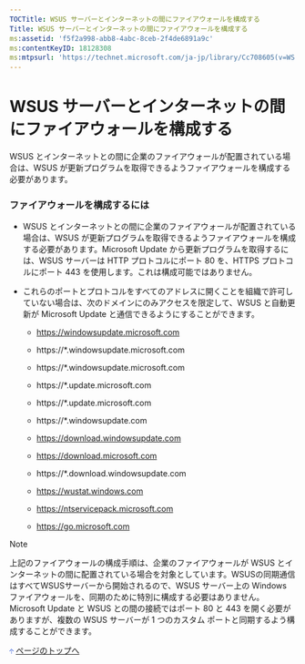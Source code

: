 ```yaml
---
TOCTitle: WSUS サーバーとインターネットの間にファイアウォールを構成する
Title: WSUS サーバーとインターネットの間にファイアウォールを構成する
ms:assetid: 'f5f2a998-abb8-4abc-8ceb-2f4de6891a9c'
ms:contentKeyID: 18128308
ms:mtpsurl: 'https://technet.microsoft.com/ja-jp/library/Cc708605(v=WS.10)'
---
```


WSUS サーバーとインターネットの間にファイアウォールを構成する
=============================================================

WSUS とインターネットとの間に企業のファイアウォールが配置されている場合は、WSUS が更新プログラムを取得できるようファイアウォールを構成する必要があります。

### ファイアウォールを構成するには

-   WSUS とインターネットとの間に企業のファイアウォールが配置されている場合は、WSUS が更新プログラムを取得できるようファイアウォールを構成する必要があります。Microsoft Update から更新プログラムを取得するには、WSUS サーバーは HTTP プロトコルにポート 80 を、HTTPS プロトコルにポート 443 を使用します。これは構成可能ではありません。

-   これらのポートとプロトコルをすべてのアドレスに開くことを組織で許可していない場合は、次のドメインにのみアクセスを限定して、WSUS と自動更新が Microsoft Update と通信できるようにすることができます。

    -   https://windowsupdate.microsoft.com

    -   https://\*.windowsupdate.microsoft.com

    -   https://\*.windowsupdate.microsoft.com

    -   https://\*.update.microsoft.com

    -   https://\*.update.microsoft.com

    -   https://\*.windowsupdate.com

    -   https://download.windowsupdate.com

    -   https://download.microsoft.com

    -   https://\*.download.windowsupdate.com

    -   https://wustat.windows.com

    -   https://ntservicepack.microsoft.com
    
    -   https://go.microsoft.com

> [!NOTE]  
> 上記のファイアウォールの構成手順は、企業のファイアウォールが WSUS とインターネットの間に配置されている場合を対象としています。WSUSの同期通信はすべてWSUSサーバーから開始されるので、WSUS サーバー上の Windows ファイアウォールを、同期のために特別に構成する必要はありません。 Microsoft Update と WSUS との間の接続ではポート 80 と 443 を開く必要がありますが、複数の WSUS サーバーが 1 つのカスタム ポートと同期するよう構成することができます。

![](images/Cc708605.arrow_px_up(ja-jp,WS.10).gif) [ページのトップへ](#ctl00_rs1_eb1_panel1)
